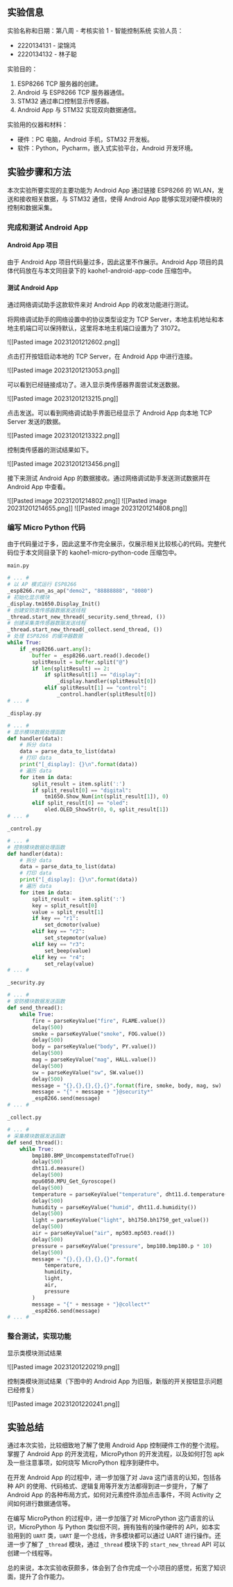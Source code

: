 ## 实验信息

实验名称和日期：第八周 - 考核实验 1 - 智能控制系统
实验人员：
- 2220134131 - 梁锦鸿
- 2220134132 - 林子聪
  
实验目的：
1. ESP8266 TCP 服务器的创建。
2. Android 与 ESP8266 TCP 服务器通信。
3. STM32 通过串口控制显示传感器。
4. Android App 与 STM32 实现双向数据通信。
  
实验用的仪器和材料：
- 硬件：PC 电脑，Android 手机，STM32 开发板。
- 软件：Python，Pycharm，嵌入式实验平台，Android 开发环境。

## 实验步骤和方法

本次实验所要实现的主要功能为 Android App 通过链接 ESP8266 的 WLAN，发送和接收相关数据，与 STM32 通信，使得 Android App 能够实现对硬件模块的控制和数据采集。

### 完成和测试 Android App

#### Android App 项目

由于 Android App 项目代码量过多，因此这里不作展示。Android App 项目的具体代码放在与本文同目录下的 kaohe1-android-app-code 压缩包中。

#### 测试 Android App

通过网络调试助手这款软件来对 Android App 的收发功能进行测试。

将网络调试助手的网络设置中的协议类型设定为 TCP Server，本地主机地址和本地主机端口可以保持默认，这里将本地主机端口设置为了 31072。

![[Pasted image 20231201212602.png]]

点击打开按钮启动本地的 TCP Server，在 Android App 中进行连接。

![[Pasted image 20231201213053.png]]

可以看到已经链接成功了。进入显示类传感器界面尝试发送数据。

![[Pasted image 20231201213215.png]]

点击发送。可以看到网络调试助手界面已经显示了 Android App 向本地 TCP Server 发送的数据。

![[Pasted image 20231201213322.png]]

控制类传感器的测试结果如下。

![[Pasted image 20231201213456.png]]

接下来测试 Android App 的数据接收。通过网络调试助手发送测试数据并在 Android App 中查看。

![[Pasted image 20231201214802.png]]
![[Pasted image 20231201214655.png]]
![[Pasted image 20231201214808.png]]

### 编写 Micro Python 代码

由于代码量过于多，因此这里不作完全展示，仅展示相关比较核心的代码。完整代码位于本文同目录下的 kaohe1-micro-python-code 压缩包中。

`main.py`
```python
# ... #
# 以 AP 模式运行 ESP8266
_esp8266.run_as_ap("demo2", "88888888", "8080")  
# 初始化显示模块  
_display.tm1650.Display_Init()  
# 创建安防类传感器数据发送线程  
_thread.start_new_thread(_security.send_thread, ())  
# 创建采集类传感器数据发送线程  
_thread.start_new_thread(_collect.send_thread, ())  
# 处理 ESP8266 的缓冲器数据  
while True:  
    if _esp8266.uart.any():  
        buffer = _esp8266.uart.read().decode()  
        splitResult = buffer.split("@")  
        if len(splitResult) == 2:  
            if splitResult[1] == "display":  
                _display.handler(splitResult[0])  
            elif splitResult[1] == "control":  
                _control.handler(splitResult[0])
# ... #
```

`_display.py`
```python
# ... #
# 显示模块数据处理函数  
def handler(data):  
    # 拆分 data
    data = parse_data_to_list(data)  
    # 打印 data
    print("[_display]: {}\n".format(data))  
    # 遍历 data
    for item in data:  
        split_result = item.split(':')  
        if split_result[0] == "digital":  
            tm1650.Show_Num(int(split_result[1]), 0)  
        elif split_result[0] == "oled":  
            oled.OLED_ShowStr(0, 0, split_result[1])
# ... #
```

`_control.py`
```python
# ... #
# 控制模块数据处理函数  
def handler(data):  
    # 拆分 data
    data = parse_data_to_list(data)  
    # 打印 data
    print("[_display]: {}\n".format(data))  
    # 遍历 data
    for item in data:  
        split_result = item.split(':')  
        key = split_result[0]  
        value = split_result[1]  
        if key == "r1":  
            set_dcmotor(value)  
        elif key == "r2":  
            set_stepmotor(value)  
        elif key == "r3":  
            set_beep(value)  
        elif key == "r4":  
            set_relay(value)
# ... #
```

`_security.py`
```python
# ... #
# 安防模块数据发送函数
def send_thread():  
    while True:  
        fire = parseKeyValue("fire", FLAME.value())  
        delay(500)  
        smoke = parseKeyValue("smoke", FOG.value())  
        delay(500)  
        body = parseKeyValue("body", PY.value())  
        delay(500)  
        mag = parseKeyValue("mag", HALL.value())  
        delay(500)  
        sw = parseKeyValue("sw", SW.value())  
        delay(500)  
        message = "{},{},{},{},{}".format(fire, smoke, body, mag, sw)  
        message = "{" + message + "}@security*"  
        _esp8266.send(message)
# ... #
```

`_collect.py`
```python
# ... #
# 采集模块数据发送函数
def send_thread():  
    while True:  
        bmp180.BMP_UncompemstatedToTrue()  
        delay(500)  
        dht11.d.measure()  
        delay(500)  
        mpu6050.MPU_Get_Gyroscope()  
        delay(500)  
        temperature = parseKeyValue("temperature", dht11.d.temperature())  
        delay(500)  
        humidity = parseKeyValue("humid", dht11.d.humidity())  
        delay(500)  
        light = parseKeyValue("light", bh1750.bh1750_get_value())  
        delay(500)  
        air = parseKeyValue("air", mp503.mp503.read())  
        delay(500)  
        pressure = parseKeyValue("pressure", bmp180.bmp180.p * 10)  
        delay(500)        
        message = "{},{},{},{},{}".format(
	        temperature,
	        humidity,
	        light,
	        air,
	        pressure
	    )  
        message = "{" + message + "}@collect*"  
        _esp8266.send(message)
# ... #
```

### 整合测试，实现功能

显示类模块测试结果

![[Pasted image 20231201220219.png]]

控制类模块测试结果（下图中的 Android App 为旧版，新版的开关按钮显示问题已经修复）

![[Pasted image 20231201220241.png]]

## 实验总结

通过本次实验，比较细致地了解了使用 Android App 控制硬件工作的整个流程。掌握了 Android App 的开发流程，MicroPython 的开发流程，以及如何打包 apk 及一些注意事项，如何烧写 MicroPython 程序到硬件中。

在开发 Android App 的过程中，进一步加强了对 Java 这门语言的认知，包括各种 API 的使用、代码格式、逻辑复用等开发方法都得到进一步提升，了解了 Android App 的各种布局方式，如何对元素控件添加点击事件，不同 Activity 之间如何进行数据通信等。

在编写 MicroPython 的过程中，进一步加强了对 MicroPython 这门语言的认识，MicroPython 与 Python 类似但不同，拥有独有的操作硬件的 API，如本实验用到的 `UART` 类，`UART` 是一个总线，许多模块都可以通过 UART 进行操作。还进一步了解了 ` _thread ` 模块，通过 `_thread` 模块下的 `start_new_thread` API 可以创建一个线程等。

总的来说，本次实验收获颇多，体会到了合作完成一个小项目的感觉，拓宽了知识面，提升了合作能力。